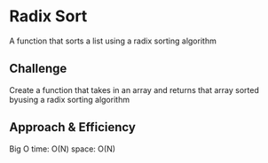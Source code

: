# Radix Sort
A function that sorts a list using a radix sorting algorithm

## Challenge
Create a function that takes in an array and returns that array sorted byusing a radix sorting algorithm

## Approach & Efficiency
Big O
time: O(N)
space: O(N)
